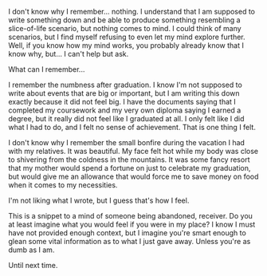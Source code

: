 I don't know why I remember... nothing. I understand that I am supposed to write something down and be able to produce something resembling a slice-of-life scenario, but nothing comes to mind. I could think of many scenarios, but I find myself refusing to even let my mind explore further. Well, if you know how my mind works, you probably already know that I know why, but... I can't help but ask.

What can I remember...

I remember the numbness after graduation. I know I'm not supposed to write about events that are big or important, but I am writing this down exactly because it did not feel big. I have the documents saying that I completed my coursework and my very own diploma saying I earned a degree, but it really did not feel like I graduated at all. I only felt like I did what I had to do, and I felt no sense of achievement. That is one thing I felt.

I don't know why I remember the small bonfire during the vacation I had with my relatives. It was beautiful. My face felt hot while my body was close to shivering from the coldness in the mountains. It was some fancy resort that my mother would spend a fortune on just to celebrate my graduation, but would give me an allowance that would force me to save money on food when it comes to my necessities.

I'm not liking what I wrote, but I guess that's how I feel.

This is a snippet to a mind of someone being abandoned, receiver. Do you at least imagine what you would feel if you were in my place? I know I must have not provided enough context, but I imagine you're smart enough to glean some vital information as to what I just gave away. Unless you're as dumb as I am.

Until next time.